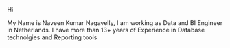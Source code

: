 Hi 

My Name is Naveen Kumar Nagavelly, I am working as Data and BI Engineer in Netherlands. I have more than 13+ years of Experience in Database technolgies and Reporting tools
